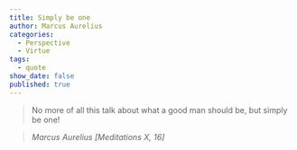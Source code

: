 ```yaml
---
title: Simply be one
author: Marcus Aurelius
categories:
  - Perspective
  - Virtue
tags:
  - quote
show_date: false
published: true
---
```

>No more of all this talk about what a good man should be, but simply be one!

> <cite>Marcus Aurelius [Meditations X, 16]</cite>